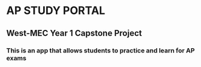 # AP STUDY PORTAL

## West-MEC Year 1 Capstone Project

### This is an app that allows students to practice and learn for AP exams

